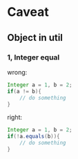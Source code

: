 # Caveat

## Object in util

### 1, Integer equal

wrong:

```java
Integer a = 1, b = 2;
if(a != b){
    // do something
}
```

right:

```java
Integer a = 1, b = 2;
if(!a.equals(b)){
    // do something
}
```



